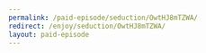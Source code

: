 ```yaml
---
permalink: /paid-episode/seduction/OwtHJ8mTZWA/
redirect: /enjoy/seduction/OwtHJ8mTZWA/
layout: paid-episode
---
```

